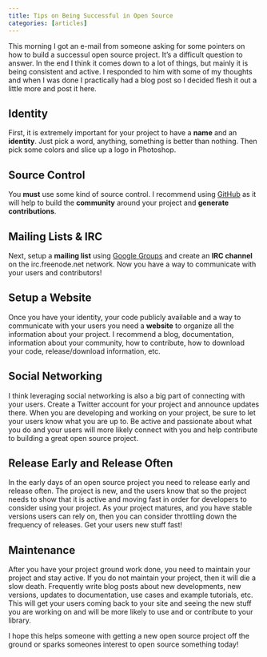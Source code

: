```yaml
---
title: Tips on Being Successful in Open Source
categories: [articles]
---
```

<p>This morning I got an e-mail from someone asking for some pointers on how to build a successul open source project. It&rsquo;s a difficult question to answer. In the end I think it comes down to a lot of things, but mainly it is being consistent and active. I responded to him with some of my thoughts and when I was done I practically had a blog post so I decided flesh it out a little more and post it here.</p>

<h2>Identity</h2>

<p>First, it is extremely important for your project to have a <strong>name</strong> and an <strong>identity</strong>. Just pick a word, anything, something is better than nothing. Then pick some colors and slice up a logo in Photoshop.</p>

<h2>Source Control</h2>

<p>You <strong>must</strong> use some kind of source control. I recommend using <a href="http://www.github.com" target="_blank">GitHub</a> as it will help to build the <strong>community</strong> around your project and <strong>generate contributions</strong>.</p>

<h2>Mailing Lists &amp; IRC</h2>

<p>Next, setup a <strong>mailing list</strong> using <a href="http://google.com/groups" target="_blank">Google Groups</a> and create an <strong>IRC channel</strong> on the irc.freenode.net network. Now you have a way to communicate with your users and contributors!</p>

<h2>Setup a Website</h2>

<p>Once you have your identity, your code publicly available and a way to communicate with your users you need a <strong>website</strong> to organize all the information about your project. I recommend a blog, documentation, information about your community, how to contribute, how to download your code, release/download information, etc.</p>

<h2>Social Networking</h2>

<p>I think leveraging social networking is also a big part of connecting with your users. Create a Twitter account for your project and announce updates there. When you are developing and working on your project, be sure to let your users know what you are up to. Be active and passionate about what you do and your users will more likely connect with you and help contribute to building a great open source project.</p>

<h2>Release Early and Release Often</h2>

<p>In the early days of an open source project you need to release early and release often. The project is new, and the users know that so the project needs to show that it is active and moving fast in order for developers to consider using your project. As your project matures, and you have stable versions users can rely on, then you can consider throttling down the frequency of releases. Get your users new stuff fast!</p>

<h2>Maintenance</h2>

<p>After you have your project ground work done, you need to maintain your project and stay active. If you do not maintain your project, then it will die a slow death. Frequently write blog posts about new developments, new versions, updates to documentation, use cases and example tutorials, etc. This will get your users coming back to your site and seeing the new stuff you are working on and will be more likely to use and or contribute to your library.</p>

<p>I hope this helps someone with getting a new open source project off the ground or sparks someones interest to open source something today!</p>

